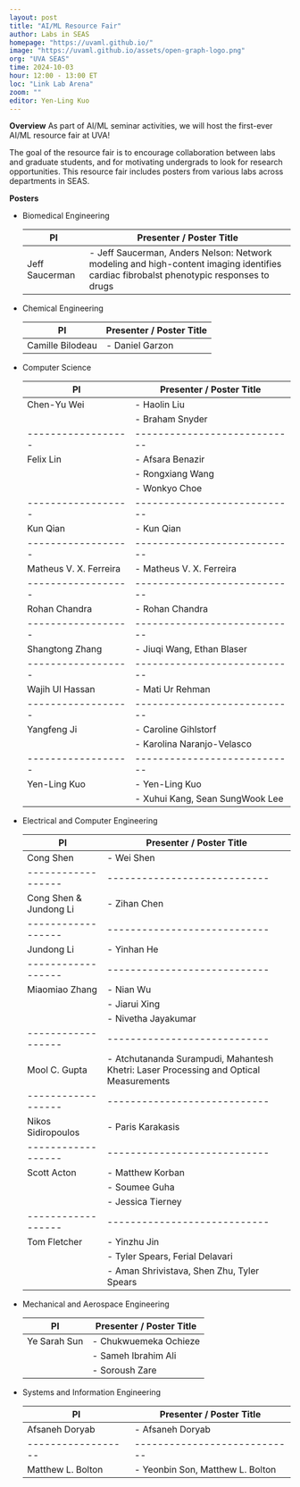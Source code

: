 ```yaml
---
layout: post
title: "AI/ML Resource Fair"
author: Labs in SEAS
homepage: "https://uvaml.github.io/"
image: "https://uvaml.github.io/assets/open-graph-logo.png"
org: "UVA SEAS"
time: 2024-10-03
hour: 12:00 - 13:00 ET
loc: "Link Lab Arena"
zoom: ""
editor: Yen-Ling Kuo
---
```


**Overview**
As part of AI/ML seminar activities, we will host the first-ever AI/ML resource fair at UVA!

The goal of the resource fair is to encourage collaboration between labs and graduate students, and for motivating undergrads to look for research opportunities. This resource fair includes posters from various labs across departments in SEAS.

**Posters**

- Biomedical Engineering

  | PI               | Presenter / Poster Title   |
  |------------------|----------------------------|
  | Jeff Saucerman   | - Jeff Saucerman, Anders Nelson: Network modeling and high-content imaging identifies cardiac fibrobalst phenotypic responses to drugs |

- Chemical Engineering

  | PI               | Presenter / Poster Title   |
  |------------------|----------------------------|
  | Camille Bilodeau | - Daniel Garzon            |


- Computer Science

  | PI               | Presenter / Poster Title   |
  |------------------|----------------------------|
  | Chen-Yu Wei      | - Haolin Liu               |
  |                  | - Braham Snyder            |
  |------------------|----------------------------|
  | Felix Lin        | - Afsara Benazir           |
  |                  | - Rongxiang Wang           |
  |                  | - Wonkyo Choe              |
  |------------------|----------------------------|
  | Kun Qian         | - Kun Qian                 |
  |------------------|----------------------------|
  | Matheus V. X. Ferreira  | - Matheus V. X. Ferreira |
  |------------------|----------------------------|
  | Rohan Chandra    | - Rohan Chandra            |
  |------------------|----------------------------|
  | Shangtong Zhang  | - Jiuqi Wang, Ethan Blaser |
  |------------------|----------------------------|
  | Wajih Ul Hassan  | - Mati Ur Rehman           |
  |------------------|----------------------------|
  | Yangfeng Ji      | - Caroline Gihlstorf       |
  |                  | - Karolina Naranjo-Velasco |
  |------------------|----------------------------|
  | Yen-Ling Kuo     | - Yen-Ling Kuo             |
  |                  | - Xuhui Kang, Sean SungWook Lee |

- Electrical and Computer Engineering

  | PI               | Presenter / Poster Title   |
  |------------------|----------------------------|
  | Cong Shen        | - Wei Shen                 |
  |------------------|----------------------------|
  | Cong Shen & Jundong Li | - Zihan Chen               |
  |------------------|----------------------------|
  | Jundong Li       | - Yinhan He                |
  |------------------|----------------------------|
  | Miaomiao Zhang   | - Nian Wu                  |
  |                  | - Jiarui Xing              |
  |                  | - Nivetha Jayakumar        |
  |------------------|----------------------------|
  | Mool C. Gupta    | - Atchutananda Surampudi, Mahantesh Khetri: Laser Processing and Optical Measurements |
  |------------------|----------------------------|
  | Nikos Sidiropoulos | - Paris Karakasis           |
  |------------------|----------------------------|
  | Scott Acton      | - Matthew Korban           |
  |                  | - Soumee Guha              |
  |                  | - Jessica Tierney          |
  |------------------|----------------------------|
  | Tom Fletcher     | - Yinzhu Jin               |
  |                  | - Tyler Spears, Ferial Delavari |
  |                  | - Aman Shrivistava, Shen Zhu, Tyler Spears |

- Mechanical and Aerospace Engineering

  | PI               | Presenter / Poster Title   |
  |------------------|----------------------------|
  | Ye Sarah Sun     | - Chukwuemeka Ochieze      |
  |                  | - Sameh Ibrahim Ali        |
  |                  | - Soroush Zare             |

- Systems and Information Engineering

  | PI               | Presenter / Poster Title   |
  |------------------|----------------------------|
  | Afsaneh Doryab   | - Afsaneh Doryab           |
  |------------------|----------------------------|
  | Matthew L. Bolton| - Yeonbin Son, Matthew L. Bolton |

